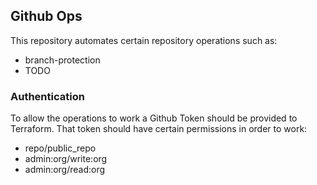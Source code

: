 ## Github Ops

This repository automates certain repository operations such as:

- branch-protection
- TODO

### Authentication

To allow the operations to work a Github Token should be provided to Terraform. That token should have certain permissions in order to work:

- repo/public_repo
- admin:org/write:org
- admin:org/read:org
